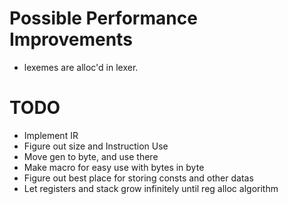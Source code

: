 # Possible Performance Improvements
- lexemes are alloc'd in lexer.

# TODO
- Implement IR
- Figure out size and Instruction Use
- Move gen to byte, and use there
- Make macro for easy use with bytes in byte
- Figure out best place for storing consts and other datas
- Let registers and stack grow infinitely until reg alloc algorithm
